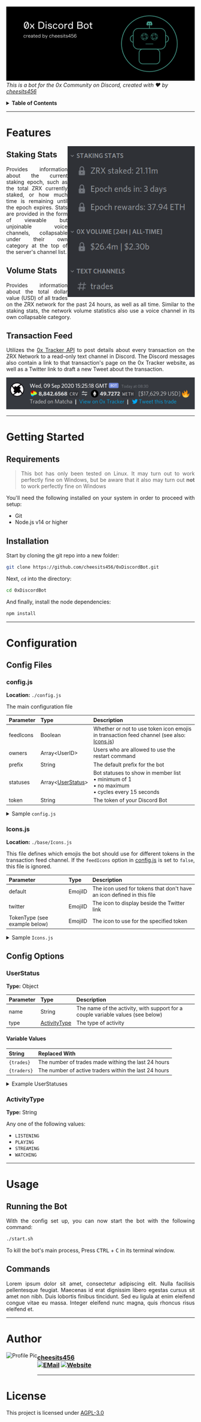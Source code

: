 ![Banner][banner-img]  
_This is a bot for the 0x Community on Discord, created with :heart: by [cheesits456][github]_

<details><summary><b>Table of Contents</b></summary>
<br>

- [Features](#features)
  - [Staking Stats](#staking-stats)
  - [Volume Stats](#volume-stats)
  - [Transaction Feed](#transaction-feed)
- [Getting Started](#getting-started)
  - [Requirements](#requirements)
  - [Installation](#installation)
- [Configuration](#configuration)
  - [Config Files](#config-files)
    - [config.js](#configjs)
	- [Icons.js](#iconsjs)
  - [Config Options](#config-options)
    - [UserStatus](#userstatus)
	- [ActivityType](#activitytype)
- [Usage](#usage)
  - [Running the Bot](#running-the-bot)
  - [Commands](#commands)
- [Author](#author)
- [License](#license)

</details><hr>

# Features

<img align="right" alt="Staking Stats" src="https://github.com/cheesits456/0xDiscordBot/raw/readme-images/stats.png" width="340">

## Staking Stats

<p align="justify">Provides information about the current staking epoch, such as the total ZRX currently staked, or how much time is remaining until the epoch expires. Stats are provided in the form of viewable but unjoinable voice channels, collapsable under their own category at the top of the server's channel list.</p>

## Volume Stats

<p align="justify">Provides information about the total dollar value (USD) of all trades on the ZRX network for the past 24 hours, as well as all time. Similar to the staking stats, the network volume statistics also use a voice channel in its own collapsable category.</p>

## Transaction Feed

<p align="justify">Utilizes the <a href="https://docs.0xtracker.com/api-reference/introduction">0x Tracker API</a> to post details about every transaction on the ZRX Network to a read-only text channel in Discord. The Discord messages also contain a link to that transaction's page on the 0x Tracker website, as well as a Twitter link to draft a new Tweet about the transaction.</p>

![Network Transactions][transaction-img]

<hr>

# Getting Started

## Requirements

<blockquote align="justify">This bot has only been tested on Linux. It may turn out to work perfectly fine on Windows, but be aware that it also may turn out <b>not</b> to work perfectly fine on Windows</blockquote>

<p align="justify">You'll need the following installed on your system in order to proceed with setup:</p>

- Git
- Node.js v14 or higher

## Installation

Start by cloning the git repo into a new folder:

```bash
git clone https://github.com/cheesits456/0xDiscordBot.git
```

Next, `cd` into the directory:

```bash
cd 0xDiscordBot
```

And finally, install the node dependencies:

```bash
npm install
```

<hr>

# Configuration

## Config Files

### config.js

**Location:** `./config.js`

<p align="justify">The main configuration file</p>

| Parameter | Type                                   | Description                                                                                          |
|:----------|:---------------------------------------|:-----------------------------------------------------------------------------------------------------|
| feedIcons | Boolean                                | Whether or not to use token icon emojis in transaction feed channel (see also: [Icons.js](#iconsjs)) |
| owners    | Array&lt;UserID&gt;                    | Users who are allowed to use the restart command                                                     |
| prefix    | String                                 | The default prefix for the bot                                                                       |
| statuses  | Array&lt;[UserStatus](#userstatus)&gt; | Bot statuses to show in member list<br>• minimum of 1<br>• no maximum<br>• cycles every 15 seconds   |
| token     | String                                 | The token of your Discord Bot                                                                        |

<details><summary>Sample <code>config.js</code></summary>

```js
module.exports = {
	feedIcons: true,
	owners: [
		"306018440639152128",
		"517534579335233579"
	],
	prefix: "!",
	statuses: [{
		name: "{trades} trades (24h)",
		type: "WATCHING"
	}, {
		name: "{traders} traders (24h)",
		type: "WATCHING"
	}],
	token: "T0K3N"
};
```

</details>

### Icons.js

**Location:** `./base/Icons.js`

<p align="justify">This file defines which emojis the bot should use for different tokens in the transaction feed channel. If the <code>feedIcons</code> option in <a href="#configjs">config.js</a> is set to <code>false</code>, this file is ignored.</p>

| Parameter                     | Type    | Description                                                           |
|:------------------------------|:--------|:----------------------------------------------------------------------|
| default                       | EmojiID | The icon used for tokens that don't have an icon defined in this file |
| twitter                       | EmojiID | The icon to display beside the Twitter link                           |
| TokenType (see example below) | EmojiID | The icon to use for the specified token                               |

<details><summary>Sample <code>Icons.js</code></summary>

```js
module.exports = {
	default: "753024461254426674",
	twitter: "752981062128369805"
	ALEPH: "752511902357258240",
	AMPL: "753009860026695680",
	ANT: "752667695736029244",
	BAT: "752379457204912248",
	BUSD: "752392861428875295",
	BZRX: "752466096560537672",
	CARD: "752439167342084157",
	CEL: "752959417795870721",
	CELR: "753011925453111316",
	COMP: "752400408453840966",
	CRV: "752993259495620728",
	DAI: "752385816269029447",
	ENJ: "752385308837806080",
	FOAM: "752532538437926922",
	HT: "752996998457852026",
	HUSD: "753010351993258395",
	KNC: "752406951631257601",
	LEND: "752994151825539103",
	LINK: "752376842463477765",
	LPT: "752517942834626620",
	MANA: "752997376406585435",
	MKR: "753005638593806417",
	OMG: "752487743870992454",
	PAX: "752405441597931572",
	RARI: "753011492944740403",
	REN: "753008350672977950",
	REP: "753006702814691438",
	REPv2: "752516431056207922",
	RWS: "752653343666602025",
	SNX: "752998308280270890",
	STAKE: "753018780606660629",
	TUSD: "752385812079050794",
	UMA: "753009307611693146",
	USDC: "752376590595260527",
	USDT: "752376088960827462",
	WBTC: "753008869256724651",
	WETH: "752990647035625555",
	YFI: "752411230760730694",
	ZAP: "753007418165821561",
	ZRX: "752998693048811571",
	imBTC: "752392862053957673",
	renBTC: "752457288299708439",
	sUSD: "752398395313881098"
}
```

</details>

## Config Options

### UserStatus

**Type:** Object

| Parameter | Type                          | Description                                                                     |
|:----------|:------------------------------|:--------------------------------------------------------------------------------|
| name      | String                        | The name of the activity, with support for a couple variable values (see below) |
| type      | [ActivityType](#activitytype) | The type of activity                                                            |

#### Variable Values

| String      | Replaced With                                         |
|:------------|:------------------------------------------------------|
| `{trades}`  | The number of trades made withing the last 24 hours   |
| `{traders}` | The number of active traders within the last 24 hours |

<details><summary>Example UserStatuses</summary>

<img src="https://github.com/cheesits456/0xDiscordBot/raw/readme-images/UserStatus1.png" align="left" height="110">

```js
{
	name: "{trades} trades (24h)",
	type: "WATCHING"
}
```

<img src="https://github.com/cheesits456/0xDiscordBot/raw/readme-images/UserStatus2.png" align="left" height="110">

```js
{
	name: "{traders} traders (24h)",
	type: "LISTENING"
}
```

</details>

### ActivityType

**Type:** String

Any one of the following values:

- `LISTENING`
- `PLAYING`
- `STREAMING`
- `WATCHING`

<hr>

# Usage

## Running the Bot

<p align="justify">With the config set up, you can now start the bot with the following command:</p>

```bash
./start.sh
```

To kill the bot's main process, Press <kbd>CTRL</kbd> + <kbd>C</kbd> in its terminal window.

## Commands

<p align="justify">Lorem ipsum dolor sit amet, consectetur adipiscing elit. Nulla facilisis pellentesque feugiat. Maecenas id erat dignissim libero egestas cursus sit amet non nibh. Duis lobortis finibus tincidunt. Sed eu ligula at enim eleifend congue vitae eu massa. Integer eleifend nunc magna, quis rhoncus risus eleifend et.</p>

<hr>

# Author

<img alt="Profile Pic" src="https://github.com/cheesits456/cheesits456/raw/master/avatar.gif" align="left" height="75">

### [cheesits456][github] <br> [![EMail][email-img]][email] [![Website][website-img]][website]

<hr>

# License

This project is licensed under [AGPL-3.0][license]

<!-- Link Anchors -->

[banner-img]:		https://github.com/cheesits456/0xDiscordBot/raw/readme-images/banner.png
[email-img]:		https://img.shields.io/badge/-E--Mail-e722e7?style=for-the-badge
[transaction-img]:	https://github.com/cheesits456/0xDiscordBot/raw/readme-images/transaction.png
[website-img]:		https://img.shields.io/badge/-Website-e722e7?style=for-the-badge
[UserStatus1]:      https://github.com/cheesits456/0xDiscordBot/raw/readme-images/UserStatus1.png
[UserStatus2]:      https://github.com/cheesits456/0xDiscordBot/raw/readme-images/UserStatus2.png

[email]:	mailto:quin@cheesits456.dev
[github]:	https://github.com/cheesits456
[license]:	https://github.com/cheesits456/0xDiscordBot/blob/master/LICENSE.md
[website]:	https://cheesits456.dev
